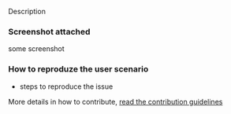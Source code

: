 Description

### Screenshot attached

some screenshot


### How to reproduze the user scenario

 - steps to reproduce the issue

More details in how to contribute, [read the contribution guidelines](https://github.com/worknenjoy/truppie/blob/master/CONTRIBUTING.md)
